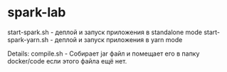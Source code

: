 # spark-lab

start-spark.sh - деплой и запуск приложения в standalone mode
start-spark-yarn.sh - деплой и запуск приложения в yarn mode

Details:
compile.sh - Собирает jar файл и помещает его в папку docker/code если этого файла ещё нет.
